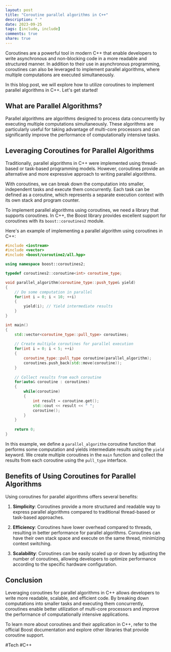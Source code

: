 ```yaml
---
layout: post
title: "Coroutine parallel algorithms in C++"
description: " "
date: 2023-09-25
tags: [include, include]
comments: true
share: true
---
```


Coroutines are a powerful tool in modern C++ that enable developers to write asynchronous and non-blocking code in a more readable and structured manner. In addition to their use in asynchronous programming, coroutines can also be leveraged to implement parallel algorithms, where multiple computations are executed simultaneously.

In this blog post, we will explore how to utilize coroutines to implement parallel algorithms in C++. Let's get started!

## What are Parallel Algorithms?

Parallel algorithms are algorithms designed to process data concurrently by executing multiple computations simultaneously. These algorithms are particularly useful for taking advantage of multi-core processors and can significantly improve the performance of computationally intensive tasks.

## Leveraging Coroutines for Parallel Algorithms

Traditionally, parallel algorithms in C++ were implemented using thread-based or task-based programming models. However, coroutines provide an alternative and more expressive approach to writing parallel algorithms.

With coroutines, we can break down the computation into smaller, independent tasks and execute them concurrently. Each task can be defined as a coroutine, which represents a separate execution context with its own stack and program counter.

To implement parallel algorithms using coroutines, we need a library that supports coroutines. In C++, the Boost library provides excellent support for coroutines with its `boost::coroutines2` module.

Here's an example of implementing a parallel algorithm using coroutines in C++:

```cpp
#include <iostream>
#include <vector>
#include <boost/coroutine2/all.hpp>

using namespace boost::coroutines2;

typedef coroutines2::coroutine<int> coroutine_type;

void parallel_algorithm(coroutine_type::push_type& yield)
{
    // Do some computation in parallel
    for(int i = 0; i < 10; ++i)
    {
        yield(i); // Yield intermediate results
    }
}

int main()
{
    std::vector<coroutine_type::pull_type> coroutines;
    
    // Create multiple coroutines for parallel execution
    for(int i = 0; i < 5; ++i)
    {
        coroutine_type::pull_type coroutine(parallel_algorithm);
        coroutines.push_back(std::move(coroutine));
    }
    
    // Collect results from each coroutine
    for(auto& coroutine : coroutines)
    {
        while(coroutine)
        {
            int result = coroutine.get();
            std::cout << result << " ";
            coroutine();
        }
    }
    
    return 0;
}
```

In this example, we define a `parallel_algorithm` coroutine function that performs some computation and yields intermediate results using the `yield` keyword. We create multiple coroutines in the `main` function and collect the results from each coroutine using the `pull_type` interface.

## Benefits of Using Coroutines for Parallel Algorithms

Using coroutines for parallel algorithms offers several benefits:

1. **Simplicity**: Coroutines provide a more structured and readable way to express parallel algorithms compared to traditional thread-based or task-based approaches.

2. **Efficiency**: Coroutines have lower overhead compared to threads, resulting in better performance for parallel algorithms. Coroutines can have their own stack space and execute on the same thread, minimizing context switching.

3. **Scalability**: Coroutines can be easily scaled up or down by adjusting the number of coroutines, allowing developers to optimize performance according to the specific hardware configuration.

## Conclusion

Leveraging coroutines for parallel algorithms in C++ allows developers to write more readable, scalable, and efficient code. By breaking down computations into smaller tasks and executing them concurrently, coroutines enable better utilization of multi-core processors and improve the performance of computationally intensive applications.

To learn more about coroutines and their application in C++, refer to the official Boost documentation and explore other libraries that provide coroutine support.

#Tech #C++